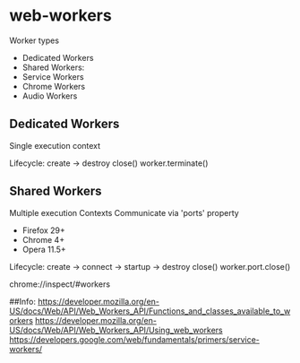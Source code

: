 # web-workers

Worker types
- Dedicated Workers
- Shared Workers: 
- Service Workers
- Chrome Workers
- Audio Workers


## Dedicated Workers
Single execution context

Lifecycle: create -> destroy
close()
worker.terminate()

## Shared Workers
Multiple execution Contexts
Communicate via 'ports' property
- Firefox 29+
- Chrome 4+
- Opera 11.5+

Lifecycle: create -> connect -> startup -> destroy
close()
worker.port.close()

chrome://inspect/#workers


##Info:
https://developer.mozilla.org/en-US/docs/Web/API/Web_Workers_API/Functions_and_classes_available_to_workers
https://developer.mozilla.org/en-US/docs/Web/API/Web_Workers_API/Using_web_workers
https://developers.google.com/web/fundamentals/primers/service-workers/